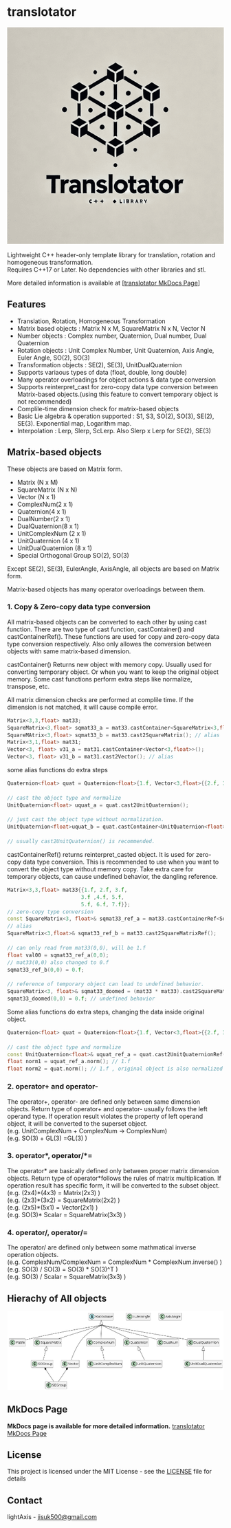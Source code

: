 # translotator

<p align="center">
  <img src="docs/img/logo_resized2.png"/>
</p>

Lightweight C++ header-only template library for translation, rotation and homogeneous transformation.  
Requires C++17 or Later. No dependencies with other libraries and stl.

More detailed information is available at [[translotator MkDocs Page](https://lightaxis.github.io/translotator/)]

## Features

- Translation, Rotation, Homogeneous Transformation
- Matrix based objects : Matrix N x M, SquareMatrix N x N, Vector N
- Number objects : Complex number, Quaternion, Dual number, Dual Quaternion
- Rotation objects : Unit Complex Number, Unit Quaternion, Axis Angle, Euler Angle, SO(2), SO(3)
- Transformation objects : SE(2), SE(3), UnitDualQuaternion
- Supports variaous types of data (float, double, long double)
- Many operator overloadings for object actions & data type conversion
- Supports reinterpret_cast for zero-copy data type conversion between Matrix-based objects.(using this feature to convert temporary object is not recommended)
- Complile-time dimension check for matrix-based objects
- Basic Lie algebra & operation supported : S1, S3, SO(2), SO(3), SE(2), SE(3). Exponential map, Logarithm map.
- Interpolation : Lerp, Slerp, ScLerp. Also Slerp x Lerp for SE(2), SE(3)

## Matrix-based objects

These objects are based on Matrix form.

- Matrix (N x M)
- SquareMatrix (N x N)
- Vector (N x 1)
- ComplexNum(2 x 1)
- Quaternion(4 x 1)
- DualNumber(2 x 1)
- DualQuaternion(8 x 1)
- UnitComplexNum (2 x 1)
- UnitQuaternion (4 x 1)
- UnitDualQuaternion (8 x 1)
- Special Orthogonal Group SO(2), SO(3)

Except SE(2), SE(3), EulerAngle, AxisAngle, all objects are based on Matrix form.

Matrix-based objects has many operator overloadings between them.

### 1. Copy & Zero-copy data type conversion

All matrix-based objects can be converted to each other by using cast function. There are two type of cast function, castContainer() and castContainerRef(). These functions are used for copy and zero-copy data type conversion respectively. Also only allowes the conversion between objects with same matrix-based dimension.

castContainer() Returns new object with memory copy. Usually used for converting temporary object. Or when you want to keep the original object memory. Some cast functions perform extra steps like normalize, transpose, etc.

All matrix dimension checks are performed at complile time. If the dimension is not matched, it will cause compile error.

```cpp
Matrix<3,3,float> mat33;
SquareMatrix<3,float> sqmat33_a = mat33.castContainer<SquareMatrix<3,float>>();
SquareMAtrix<3,float> sqmat33_b = mat33.cast2SquareMatrix(); // alias
Matrix<3,1,float> mat31;
Vector<3, float> v31_a = mat31.castContainer<Vector<3,float>>();
Vector<3, float> v31_b = mat31.cast2Vector(); // alias 
```

some alias functions do extra steps

```cpp
Quaternion<float> quat = Quaternion<float>{1.f, Vector<3,float>{{2.f, 3.f, 4.f}}};

// cast the object type and normalize
UnitQuaternion<float> uquat_a = quat.cast2UnitQuaternion(); 

// just cast the object type without normalization. 
UnitQuaternion<float>uquat_b = quat.castContainer<UnitQuaternion<float>>(); 

// usually cast2UnitQuaternion() is recommended.
```

castContainerRef() returns reinterpret_casted object. It is used for zero-copy data type conversion. This is recommended to use when you want to convert the object type without memory copy. Take extra care for temporary objects, can cause undefined behavior, the dangling reference.

```cpp
Matrix<3,3,float> mat33{{1.f, 2.f, 3.f, 
                        3.f ,4.f, 5.f,
                        5.f, 6.f, 7.f}};
// zero-copy type conversion
const SquareMatrix<3, float>& sqmat33_ref_a = mat33.castContainerRef<SquareMatrix<3,float>>();
// alias
SquareMatrix<3,float>& sqmat33_ref_b = mat33.cast2SquareMatrixRef();

// can only read from mat33(0,0), will be 1.f
float val00 = sqmat33_ref_a(0,0); 
// mat33(0,0) also changed to 0.f
sqmat33_ref_b(0,0) = 0.f;

// reference of temporary object can lead to undefined behavior. 
SquareMatrix<3, float>& sqmat33_doomed = (mat33 * mat33).cast2SquareMatrixRef();
sqmat33_doomed(0,0) = 0.f; // undefined behavior
```

Some alias functions do extra steps, changing the data inside original object.

```cpp
Quaternion<float> quat = Quaternion<float>{1.f, Vector<3,float>{{2.f, 3.f, 4.f}}};

// cast the object type and normalize
const UnitQuaternion<float>& uquat_ref_a = quat.cast2UnitQuaternionRef();
float norm1 = uquat_ref_a.norm(); // 1.f
float norm2 = quat.norm(); // 1.f , original object is also normalized
```

### 2. operator+ and operator-

The operator+, operator- are defined only between same dimension objects.
Return type of operator+ and operator- usually follows the left operand type.
If operation result violates the property of left operand object, it will be converted to the superset object.  
(e.g. UnitComplexNum + ComplexNum -> ComplexNum)  
(e.g. SO(3) + GL(3) =GL(3) )

### 3. operator\*, operator/*=

The operator\* are basically defined only between proper matrix dimension objects.
Return type of operator\*follows the rules of matrix multiplication.
If operation result has specific form, it will be converted to the subset object.  
(e.g. (2x4)\*(4x3) = Matrix(2x3) )  
(e.g. (2x3)\*(3x2) = SquareMatrix(2x2) )  
(e.g. (2x5)\*(5x1) = Vector(2x1) )  
(e.g. SO(3)\* Scalar = SquareMatrix(3x3) )

### 4. operator\/, operator\/=

The operator/ are defined only between some mathmatical inverse operation objects.  
(e.g. ComplexNum/ComplexNum = ComplexNum \* ComplexNum.inverse() )  
(e.g. SO(3) / SO(3) = SO(3) \* SO(3)^T )  
(e.g. SO(3) / Scalar = SquareMatrix(3x3) )

## Hierachy of All objects

![object_hieararchy](/docs/uml/object_hierarchy.png)

## MkDocs Page

**MkDocs page is available for more detailed information.**
[translotator MkDocs Page](https://lightaxis.github.io/translotator/)

## License

This project is licensed under the MIT License - see the [LICENSE](LICENSE) file for details

## Contact

lightAxis - <jisuk500@gmail.com>
